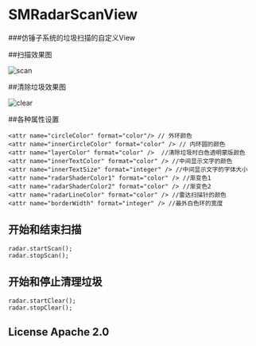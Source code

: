 # SMRadarScanView

###仿锤子系统的垃圾扫描的自定义View

##扫描效果图

![scan](https://github.com/asdzheng/SMRadarScanView/blob/master/gif/scan.gif)

##清除垃圾效果图

![clear](https://github.com/asdzheng/SMRadarScanView/blob/master/gif/clear.gif)

##各种属性设置

    <attr name="circleColor" format="color"/> // 外环颜色
    <attr name="innerCircleColor" format="color" /> // 内环圆的颜色
    <attr name="layerColor" format="color" />  //清除垃圾时白色透明蒙版颜色
    <attr name="innerTextColor" format="color" /> //中间显示文字的颜色
    <attr name="innerTextSize" format="integer" /> //中间显示文字的字体大小
    <attr name="radarShaderColor1" format="color" /> //渐变色1
    <attr name="radarShaderColor2" format="color" /> //渐变色2
    <attr name="radarLineColor" format="color" /> //雷达扫描针的颜色
    <attr name="borderWidth" format="integer" /> //最外白色环的宽度
    

## 开始和结束扫描

    radar.startScan();
    radar.stopScan();

## 开始和停止清理垃圾
    radar.startClear();
    radar.stopClear();


## License Apache 2.0
